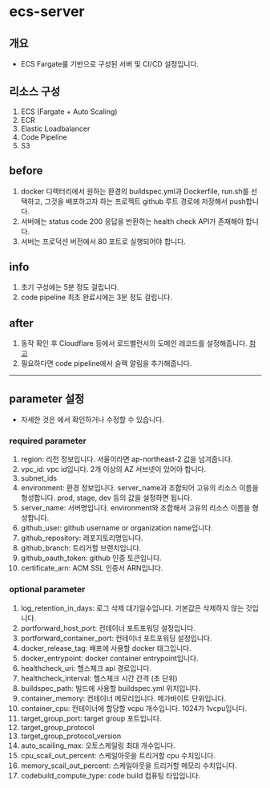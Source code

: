 # ecs-server

## 개요

- ECS Fargate룰 기반으로 구성된 서버 및 CI/CD 설정입니다.

## 리소스 구성

1. ECS (Fargate + Auto Scaling)
2. ECR
3. Elastic Loadbalancer
4. Code Pipeline
5. S3

## before

1. docker 디렉터리에서 원하는 환경의 buildspec.yml과 Dockerfile, run.sh를 선택하고, 그것을 배포하고자 하는 프로젝트 github 루트 경로에 저장해서 push합니다.
2. 서버에는 status code 200 응답을 반환하는 health check API가 존재해야 합니다.
3. 서버는 프로덕션 버전에서 80 포트로 실행되어야 합니다.

## info

1. 초기 구성에는 5분 정도 걸립니다.
2. code pipeline 최초 완료시에는 3분 정도 걸립니다.

## after

1. 동작 확인 후 Cloudflare 등에서 로드밸런서의 도메인 레코드를 설정해줍니다. [참고](https://blog.naver.com/sssang97/222913100848)
2. 필요하다면 code pipeline에서 슬랙 알림을 추가해줍니다.

---

## parameter 설정

- 자세한 것은 [](./variables.tf)에서 확인하거나 수정할 수 있습니다.

### required parameter

1. region: 리전 정보입니다. 서울이라면 ap-northeast-2 값을 넘겨줍니다.
2. vpc_id: vpc id입니다. 2개 이상의 AZ 서브넷이 있어야 합니다.
3. subnet_ids
4. environment: 환경 정보입니다. server_name과 조합되어 고유의 리소스 이름을 형성합니다. prod, stage, dev 등의 값을 설정하면 됩니다.
5. server_name: 서버명입니다. environment와 조합해서 고유의 리소스 이름을 형성합니다.
6. github_user: github username or organization name입니다.
7. github_repository: 레포지토리명입니다.
8. github_branch: 트리거할 브랜치입니다.
9. github_oauth_token: github 인증 토큰입니다.
10. certificate_arn: ACM SSL 인증서 ARN입니다.

### optional parameter

1. log_retention_in_days: 로그 삭제 대기일수입니다. 기본값은 삭제하지 않는 것입니다.
2. portforward_host_port: 컨테이너 포트포워딩 설정입니다.
3. portforward_container_port: 컨테이너 포트포워딩 설정입니다.
4. docker_release_tag: 배포에 사용할 docker 태그입니다.
5. docker_entrypoint: docker container entrypoint입니다.
6. healthcheck_uri: 헬스체크 api 경로입니다.
7. healthcheck_interval: 헬스체크 시간 간격 (초 단위)
8. buildspec_path: 빌드에 사용할 buildspec.yml 위치입니다.
9. container_memory: 컨테이너 메모리입니다. 메가바이트 단위입니다.
10. container_cpu: 컨테이너에 할당할 vcpu 개수입니다. 1024가 1vcpu입니다.
11. target_group_port: target group 포트입니다.
12. target_group_protocol
13. target_group_protocol_version
14. auto_scailing_max: 오토스케일링 최대 개수입니다.
15. cpu_scail_out_percent: 스케일아웃을 트리거할 cpu 수치입니다.
16. memory_scail_out_percent: 스케일아웃을 트리거할 메모리 수치입니다.
17. codebuild_compute_type: code build 컴퓨팅 타입입니다.
